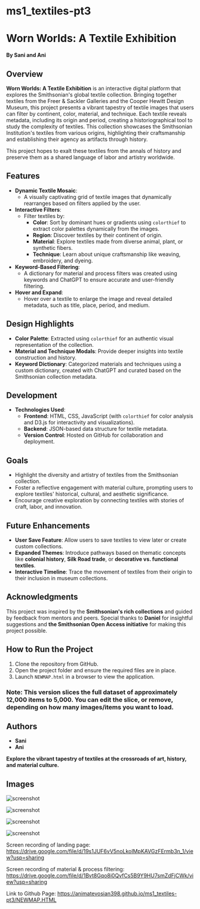 # ms1_textiles-pt3

# Worn Worlds: A Textile Exhibition

**By Sani and Ani**

## Overview

**Worn Worlds: A Textile Exhibition** is an interactive digital platform that explores the Smithsonian's global textile collection. Bringing together textiles from the Freer & Sackler Galleries and the Cooper Hewitt Design Museum, this project presents a vibrant tapestry of textile images that users can filter by continent, color, material, and technique. Each textile reveals metadata, including its origin and period, creating a historiographical tool to study the complexity of textiles. This collection showcases the Smithsonian Institution's textiles from various origins, highlighting their craftsmanship and establishing their agency as artifacts through history.

This project hopes to exalt these textiles from the annals of history and preserve them as a shared language of labor and artistry worldwide.

## Features

- **Dynamic Textile Mosaic**:
  - A visually captivating grid of textile images that dynamically rearranges based on filters applied by the user.
- **Interactive Filters**:
  - Filter textiles by:
    - **Color**: Sort by dominant hues or gradients using `colorthief` to extract color palettes dynamically from the images.
    - **Region**: Discover textiles by their continent of origin.
    - **Material**: Explore textiles made from diverse animal, plant, or synthetic fibers.
    - **Technique**: Learn about unique craftsmanship like weaving, embroidery, and dyeing.
- **Keyword-Based Filtering**:
  - A dictionary for material and process filters was created using keywords and ChatGPT to ensure accurate and user-friendly filtering.
- **Hover and Expand**:
  - Hover over a textile to enlarge the image and reveal detailed metadata, such as title, place, period, and medium.

## Design Highlights

- **Color Palette**: Extracted using `colorthief` for an authentic visual representation of the collection.
- **Material and Technique Modals**: Provide deeper insights into textile construction and history.
- **Keyword Dictionary**: Categorized materials and techniques using a custom dictionary, created with ChatGPT and curated based on the Smithsonian collection metadata.

## Development

- **Technologies Used**:
  - **Frontend**: HTML, CSS, JavaScript (with `colorthief` for color analysis and D3.js for interactivity and visualizations).
  - **Backend**: JSON-based data structure for textile metadata.
  - **Version Control**: Hosted on GitHub for collaboration and deployment.

## Goals

- Highlight the diversity and artistry of textiles from the Smithsonian collection.
- Foster a reflective engagement with material culture, prompting users to explore textiles' historical, cultural, and aesthetic significance.
- Encourage creative exploration by connecting textiles with stories of craft, labor, and innovation.

## Future Enhancements

- **User Save Feature**: Allow users to save textiles to view later or create custom collections.
- **Expanded Themes**: Introduce pathways based on thematic concepts like **colonial history**, **Silk Road trade**, or **decorative vs. functional textiles**.
- **Interactive Timeline**: Trace the movement of textiles from their origin to their inclusion in museum collections.

## Acknowledgments

This project was inspired by the **Smithsonian's rich collections** and guided by feedback from mentors and peers. Special thanks to **Daniel** for insightful suggestions and **the Smithsonian Open Access initiative** for making this project possible.

## How to Run the Project

1. Clone the repository from GitHub.
2. Open the project folder and ensure the required files are in place.
3. Launch `NEWMAP.html` in a browser to view the application.

### Note: This version slices the full dataset of approximately 12,000 items to 5,000. You can edit the slice, or remove, depending on how many images/items you want to load.

## Authors

- **Sani**
- **Ani**

**Explore the vibrant tapestry of textiles at the crossroads of art, history, and material culture.**

## Images

![screenshot](./images/hero-image.png)

![screenshot](./images/filter_wool.png)

![screenshot](./images/needlepoint.png)

![screenshot](./images/modal-band.png)

Screen recording of landing page:
https://drive.google.com/file/d/19s1JUF6vV5noLkoIMpKAVGzFErmb3n_1/view?usp=sharing

Screen recording of material & process filtering:
https://drive.google.com/file/d/1Bvt8Gqo8i0QvfCs5B9Y9HU7smZdFjCWk/view?usp=sharing

Link to Github Page:
https://animatevosian398.github.io/ms1_textiles-pt3/NEWMAP.HTML
